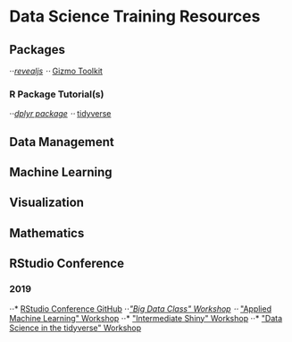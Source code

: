 # Data Science Training Resources

## Packages
⋅⋅*[revealjs](https://github.com/hakimel/reveal.js)
⋅⋅* [Gizmo Toolkit](https://github.com/NYTimes/gizmo)

### R Package Tutorial(s)
⋅⋅*[dplyr package](https://github.com/justmarkham/dplyr-tutorial)
⋅⋅* [tidyverse](https://github.com/michaellevy/tidyverse_talk)

## Data Management

## Machine Learning

## Visualization

## Mathematics

## RStudio Conference
### 2019
⋅⋅* [RStudio Conference GitHub](https://github.com/rstudio/rstudio-conf)
⋅⋅*["Big Data Class" Workshop](https://github.com/rstudio/bigdataclass)
⋅⋅* ["Applied Machine Learning" Workshop](https://github.com/topepo/rstudio-conf-2019)
⋅⋅* ["Intermediate Shiny" Workshop](https://github.com/aimeegott/RStudio-Conf-Intermediate-Shiny)
⋅⋅* ["Data Science in the tidyverse" Workshop](https://github.com/AmeliaMN/data-science-in-tidyverse)
